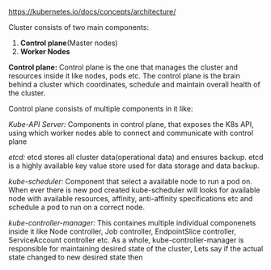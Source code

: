 https://kubernetes.io/docs/concepts/architecture/

Cluster consists of two main components:
1. **Control plane**(Master nodes)
2. **Worker Nodes**

**Control plane:**
Control plane is the one that manages the cluster and resources inside it like nodes, pods etc. The control plane is the brain behind a cluster which coordinates, schedule and maintain overall health of the cluster.

Control plane consists of multiple components in it like:

   _Kube-API Server:_ 
   Components in control plane, that exposes the K8s API, using which worker nodes able to connect and communicate with control plane

   _etcd:_
   etcd stores all cluster data(operational data) and ensures backup. etcd is a highly available key value store used for data storage and data backup.

   _kube-scheduler:_
   Component that select a available node to run a pod on. When ever there is new pod created kube-scheduler will looks for available node with available resources, affinity, anti-affinity specifications etc and schedule a pod to run on a correct node.

   _kube-controller-manager:_
   This containes multiple individual componenets inside it like Node controller, Job controller, EndpointSlice controller, ServiceAccount controller etc. As a whole, kube-controller-manager is responsible for maintaining desired state of the cluster, Lets say if the actual state changed to new desired state then 
